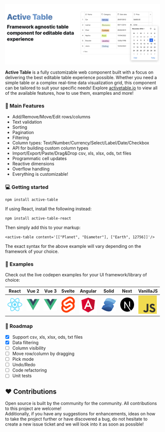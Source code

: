 <br />

![alt text](./assets/readme/title.png)

<b>Active Table</b> is a fully customizable web component built with a focus on delivering the best editable table experience possible. Whether you need a simple table or a complex real-time data visualization grid, this component can be tailored to suit your specific needs! Explore [activetable.io](https://activetable.io/) to view all of the available features, how to use them, examples and more!

### :rocket: Main Features

- Add/Remove/Move/Edit rows/columns
- Text validation
- Sorting
- Pagination
- Filtering
- Column types: Text/Number/Currency/Select/Label/Date/Checkbox
- API for building custom column types
- Import/Export/Paste/Drag&Drop csv, xls, xlsx, ods, txt files
- Programmatic cell updates
- Reactive dimensions
- Overflow handling
- Everything is customizable!

### :computer: Getting started

```
npm install active-table
```

If using React, install the following instead:

```
npm install active-table-react
```

Then simply add this to your markup:

```
<active-table content='[["Planet", "Diameter"], ["Earth", 12756]]'/>
```

The exact syntax for the above example will vary depending on the framework of your choice.

### :beginner: Examples

Check out the live codepen examples for your UI framework/library of choice:

| React                                                                                                                                                         | Vue 2                                                                                                                                                      | Vue 3                                                                                                                                                      | Svelte                                                                                                                                        | Angular                                                                                                                                                                          | Solid                                                                                                                                                                                | Next                                                                                                                                                                                                                                                                                                       | VanillaJS                                                                                                                                                            |
| ------------------------------------------------------------------------------------------------------------------------------------------------------------- | ---------------------------------------------------------------------------------------------------------------------------------------------------------- | ---------------------------------------------------------------------------------------------------------------------------------------------------------- | --------------------------------------------------------------------------------------------------------------------------------------------- | -------------------------------------------------------------------------------------------------------------------------------------------------------------------------------- | ------------------------------------------------------------------------------------------------------------------------------------------------------------------------------------ | ---------------------------------------------------------------------------------------------------------------------------------------------------------------------------------------------------------------------------------------------------------------------------------------------------------- | -------------------------------------------------------------------------------------------------------------------------------------------------------------------- |
| <a href="https://codesandbox.io/s/active-table-react-cstm7k?file=/src/App.tsx" target="_blank"><img src="./website/static/img/reactLogo.png" width="60"/></a> | <a href="https://codesandbox.io/s/active-table-vue2-32f04e?file=/src/App.vue" target="_blank"><img src="./website/static/img/vueLogo.png" width="60"/></a> | <a href="https://codesandbox.io/s/active-table-vue3-z729vs?file=/src/App.vue" target="_blank"><img src="./website/static/img/vueLogo.png" width="60"/></a> | <a href="https://codesandbox.io/s/active-table-svelte-dbd0qp" target="_blank"><img src="./website/static/img/svelteLogo.png" width="45"/></a> | <a href="https://codesandbox.io/s/active-table-angular-9v8nfe?file=/src/app/app.component.html" target="_blank"><img src="./website/static/img/angularLogo.png" width="66"/></a> | <a href="https://codesandbox.io/p/sandbox/active-table-solidjs-wjg6h7?file=%2Fsrc%2FApp.tsx%3A41%2C5" target="_blank"><img src="./website/static/img/solidLogo.png" width="60"/></a> | <a href="https://codesandbox.io/p/sandbox/deep-chat-nextjs-9pv25f?file=%2Fpackage.json%3A6%2C19&selection=%5B%7B%22endColumn%22%3A30%2C%22endLineNumber%22%3A28%2C%22startColumn%22%3A30%2C%22startLineNumber%22%3A28%7D%5D" target="_blank"><img src="./website/static/img/nextLogo.png" width="60"/></a> | <a href="https://codesandbox.io/s/active-table-vanillajs-62yrrj?file=/index.html" target="_blank"><img src="./website/static/img/vanillaJSLogo.png" width="60"/></a> |

### :dart: Roadmap

- [x] Support csv, xls, xlsx, ods, txt files
- [x] Data filtering
- [ ] Column visibility
- [ ] Move row/column by dragging
- [ ] Pick mode
- [ ] Undo/Redo
- [ ] Code refactoring
- [ ] Unit tests

## :heart: Contributions

Open source is built by the community for the community. All contributions to this project are welcome!
<br> Additionally, if you have any suggestions for enhancements, ideas on how to take the project further or have discovered a bug, do not hesitate to create a new issue ticket and we will look into it as soon as possible!
